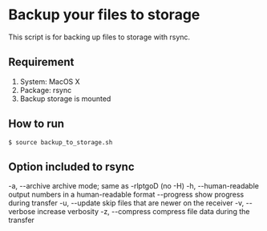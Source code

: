 # Backup your files to storage
This script is for backing up files to storage with rsync.

## Requirement
1. System: MacOS X  
2. Package: rsync
3. Backup storage is mounted  

## How to run
```$ source backup_to_storage.sh```

## Option included to rsync
-a, --archive               archive mode; same as -rlptgoD (no -H)
-h, --human-readable        output numbers in a human-readable format
    --progress              show progress during transfer
-u, --update                skip files that are newer on the receiver
-v, --verbose               increase verbosity
 -z, --compress              compress file data during the transfer
